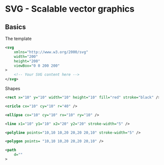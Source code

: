 # SVG - Scalable vector graphics

## Basics

The template

```xml
<svg 
    xmlns="http://www.w3.org/2000/svg"
    width="200" 
    height="200" 
    viewBox="0 0 200 200"
>
    <!-- Your SVG content here -->
</svg>
```

Shapes
```xml
<rect x="10" y="10" width="10" height="10" fill="red" stroke="black" />

<cricle cx="10" cy="10" r="40" />

<ellipse cx="10" cy="10" rx="10" ry="10" />

<line x1="10" y1="10" x2="20" y2="20" stroke-width="5" />

<polyline points="10,10 10,20 20,20 20,10" stroke-width="5" />

<polygon points= "10,10 10,20 20,20 20,10" />

<path
    d=""
>
```